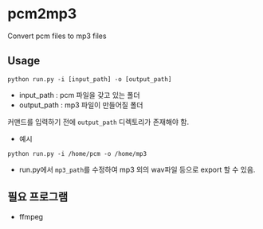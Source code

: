# pcm2mp3
Convert pcm files to mp3 files

## Usage
```
python run.py -i [input_path] -o [output_path]
```

* input_path : pcm 파일을 갖고 있는 폴더
* output_path : mp3 파일이 만들어질 폴더

커맨드를 입력하기 전에 `output_path` 디렉토리가 존재해야 함.

* 예시
```
python run.py -i /home/pcm -o /home/mp3
```

* run.py에서 `mp3_path`를 수정하여 mp3 외의 wav파일 등으로 export 할 수 있음.

## 필요 프로그램
* ffmpeg
